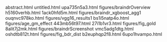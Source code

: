 abstract.html
untitled.html
upa735n5a3.html
figures/braindrOverview
h5160verhb.html
1ack0hfd5m.html
figures/braindr_xgboost_agg1
ouqnvc978ko.html
figures/vgg16_results1
bs1i5natp4o.html
figures/age_gm_effect
443mb56t97.html
27i1b1vr3.html
figures/fig_gold
8alit7j2mk.html
figures/braindrScreenshot
vmc5adg1dtg.html
oshdtb812t.html
figures/fig_bdr_dist
b2euphqp2f8.html
6upo1hvampo.html